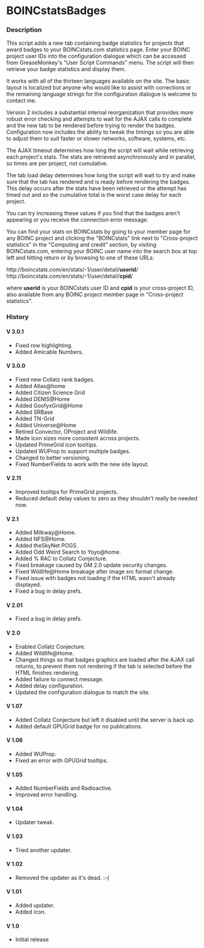# BOINCstatsBadges

### Description
This script adds a new tab containing badge statistics for projects that award badges to your BOINCstats.com statistics page. Enter your BOINC project user IDs into the configuration dialogue which can be accessed from GreaseMonkey's "User Script Commands" menu. The script will then retrieve your badge statistics and display them.

It works with all of the thirteen languages available on the site. The basic layout is localized but anyone who would like to assist with corrections or the remaining language strings for the configuration dialogue is welcome to contact me.

Version 2 includes a substantial internal reorganization that provides more robust error checking and attempts to wait for the AJAX calls to complete and the new tab to be rendered before trying to render the badges. Configuration now includes the ability to tweak the timings so you are able to adjust them to suit faster or slower networks, software, systems, etc.

The AJAX timeout determines how long the script will wait while retrieving each project's stats. The stats are retrieved asynchronously and in parallel, so times are per project, not cumulative.

The tab load delay determines how long the script will wait to try and make sure that the tab has rendered and is ready before rendering the badges. This delay occurs after the stats have been retrieved or the attempt has timed out and so the cumulative total is the worst case delay for each project.

You can try increasing these values if you find that the badges aren't appearing or you receive the connection error message.

You can find your stats on BOINCstats by going to your member page for any BOINC project and clicking the "BOINCstats" link next to "Cross-project statistics" in the "Computing and credit" section, by visiting BOINCstats.com, entering your BOINC user name into the search box at top left and hitting return or by browsing to one of these URLs:

http&#58;//boincstats.com/en/stats/-1/user/detail/**userid**/  
http&#58;//boincstats.com/en/stats/-1/user/detail/**cpid**/

where **userid** is your BOINCstats user ID and **cpid** is your cross-project ID, also available from any BOINC project member page in "Cross-project statistics".


### History

#### V 3.0.1
* Fixed row highlighting.
* Added Amicable Numbers.

#### V 3.0.0
* Fixed new Collatz rank badges.
* Added Atlas@home
* Added Citizen Science Grid
* Added DENIS@Home
* Added GoofyxGrid@Home
* Added SRBase
* Added TN-Grid
* Added Universe@Home
* Retired Convector, OProject and Wildlife.
* Made icon sizes more consistent across projects.
* Updated PrimeGrid icon tooltips.
* Updated WUProp to support multiple badges.
* Changed to better versioning.
* Fixed NumberFields to work with the new site layout.


#### V 2.11
* Improved tooltips for PrimeGrid projects.
* Reduced default delay values to zero as they shouldn't really be needed now.

#### V 2.1
* Added Milkway@Home.
* Added NFS@Home.
* Added theSkyNet POGS.
* Added Odd Weird Search to Yoyo@home.
* Added % RAC to Collatz Conjecture.
* Fixed breakage caused by GM 2.0 update security changes.
* Fixed Wildlife@Home breakage after image src format change.
* Fixed issue with badges not loading if the HTML wasn't already displayed.
* Fixed a bug in delay prefs.

#### V 2.01
* Fixed a bug in delay prefs.

#### V 2.0
* Enabled Collatz Conjecture.
* Added Wildlife@Home.
* Changed things so that badges graphics are loaded after the AJAX call returns, to prevent them not rendering if the tab is selected before the HTML finishes rendering.
* Added failure to connect message.
* Added delay configuration.
* Updated the configuration dialogue to match the site.

#### V 1.07
* Added Collatz Conjecture but left it disabled until the server is back up.
* Added default GPUGrid badge for no publications.

#### V 1.06
* Added WUProp.
* Fixed an error with GPUGrid tooltips.

#### V 1.05
* Added NumberFields and Radioactive.
* Improved error handling.

#### V 1.04
* Updater tweak.

#### V 1.03
* Tried another updater.

#### V 1.02
* Removed the updater as it's dead. :-(

#### V 1.01
* Added updater.
* Added icon.

#### V 1.0
* Initial release
